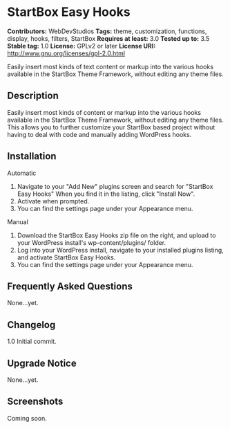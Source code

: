 # StartBox Easy Hooks #

**Contributors:** WebDevStudios
**Tags:** theme, customization, functions, display, hooks, filters, StartBox
**Requires at least:** 3.0
**Tested up to:** 3.5
**Stable tag:** 1.0
**License:** GPLv2 or later
**License URI:** http://www.gnu.org/licenses/gpl-2.0.html

Easily insert most kinds of text content or markup into the various hooks available in the StartBox Theme Framework, without editing any theme files.

## Description ##

Easily insert most kinds of content or markup into the various hooks available in the StartBox Theme Framework, without editing any theme files. This allows you to further customize your StartBox based project without having to deal with code and manually adding WordPress hooks.

## Installation ##

Automatic

1. Navigate to your "Add New" plugins screen and search for "StartBox Easy Hooks" When you find it in the listing, click "Install Now".
2. Activate when prompted.
3. You can find the settings page under your Appearance menu.

Manual

1. Download the StartBox Easy Hooks zip file on the right, and upload to your WordPress install's wp-content/plugins/ folder.
2. Log into your WordPress install, navigate to your installed plugins listing, and activate StartBox Easy Hooks.
3. You can find the settings page under your Appearance menu.

## Frequently Asked Questions ##

None...yet.

## Changelog ##

1.0 Initial commit.

## Upgrade Notice ##

None...yet.

## Screenshots ##

Coming soon.